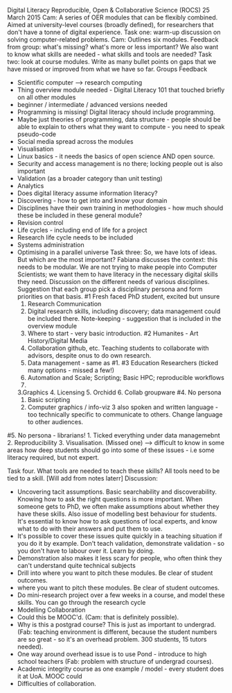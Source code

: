 Digital Literacy Reproducible, Open & Collaborative Science (ROCS)
25 March 2015
Cam: A series of OER modules that can be flexibly combined. Aimed at university-level courses (broadly defined), for researchers that don't have a tonne of digital experience.
Task one: warm-up discussion on solving computer-related problems. 
Cam: Outlines six modules. Feedback from group: what's missing? what's more or less important? We also want to know what skills are needed - what skills and tools are needed? 
Task two: look at course modules. Write as many bullet points on gaps that we have missed or improved from what we have so far. 
Groups Feedback
* Scientific computer --> research computing
* Thing overview module needed - Digital Literacy 101 that touched briefly on all other modules
* beginner / intermediate / advanced versions needed
* Programming is missing! Digital literacy should include programming. 
* Maybe just theories of programming, data structure - people should be able to explain to others what they want to compute - you need to speak pseudo-code
* Social media spread across the modules
* Visualisation
* Linux basics - it needs the basics of open science AND open source.
* Security and access management is no there; locking people out is also important
* Validation (as a broader category than unit testing)
* Analytics
* Does digital literacy assume information literacy?
* Discovering - how to get into and know your domain
* Disciplines have their own training in methodologies - how much should these be included in these general module? 
* Revision control
* Life cycles  - including end of life for a project
* Research life cycle needs to be included
* Systems administration
* Optimising in a parallel universe 
Task three: So, we have lots of ideas. But which are the most important? 
Fabiana discusses the context: this needs to be modular. We are not trying to make people into Computer Scientists; we want them to have literacy in the necessary digital skills they need. Discussion on the different needs of various disciplines. 
Suggestion that each group pick a disciplinary persona and form priorities on that basis. 
#1 Fresh faced PhD student, excited but unsure
     1. Research Communication
     2. Digital research skills, including discovery; data management could be included there. Note-keeping - suggestion that is included in the overview module
     3. Where to start - very basic introduction. 
#2 Humanites - Art History/Digital Media
    1. Collaboration github, etc.  Teaching students to collaborate with advisors, despite onus to do own research.
    2. Data management - same as #1. 
#3 Education Researchers (ticked many options - missed a few!)
    1. Automation and Scale; Scripting; Basic HPC; reproducible workflows
    2. 
    3.Graphics
    4. Licensing
    5. Orchidd
    6. Collab groupware
#4. No persona
    1. Basic scripting
    2. Computer graphics / info-viz
    3 also spoken and written language - too technically specific to communicate to others. Change language to other audiences. 
    
#5. No persona - librarians! 
    1. Ticked everything under data managemebnt
    2. Reproducibility
    3. Visualisation. (Missed one)
--> difficult to know in some areas how deep students should go into some of these issues - i.e some literacy required, but not expert. 
    
Task four. What tools are needed to teach these skills? All tools need to be tied to a skill. 
[Will add from notes laterr]
Discussion:
* Uncovering tacit assumptions. Basic searchability and discoverability. Knowing how to ask the right questions is more important. When someone gets to PhD, we often make assumptions about whether they have these skills. Also issue of modelling best behaviour for students. It's essential to know how to ask questions of local experts, and know what to do with their answers and put them to use. 
* It's possible to cover these issues quite quickly in a teaching situation if you do it by example. Don't teach validation, demonstrate validation - so you don't have to labour over it. Learn by doing. 
* Demonstration also makes it less scary for people, who often think they can't understand quite technical subjects
* Drill into where you want to pitch these modules. Be clear of student outcomes. 
* where you want to pitch these modules. Be clear of student outcomes. 
* Do mini-research project over a few weeks in a course, and model these skills. You can go through the research cycle
* Modelling Collaboration
* Could this be MOOC'd. (Cam: that is definitely possible). 
* Why is this a postgrad course? This is just as important to undergrad. (Fab: teaching environment is different, because the student numbers are so great - so it's an overhead problem. 300 students, 15 tutors needed). 
* One way around overhead issue is to use Pond - introduce to high school teachers (Fab: problem with structure of undergrad courses).
* Academic integrity course as one example / model - every student does it at UoA. MOOC could 
* Difficulties of collaboration. 
